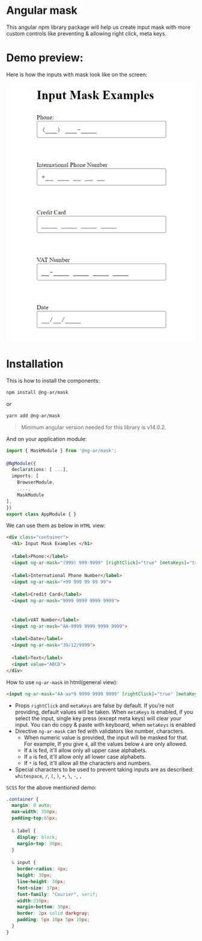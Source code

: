 # Angular mask

This angular npm library package will help us create input mask with more custom controls like preventing & allowing right click, meta keys.

# Demo preview:

Here is how the inputs with mask look like on the screen:

![Demo of ng-ar-mask](https://raw.githubusercontent.com/actionanand/ng-my-libraries/main/libs/mask/src/assets/images/ngar-mask.PNG)


# Installation

This is how to install the components:

```bash
npm install @ng-ar/mask
```

or 

```bash
yarn add @ng-ar/mask
```

> Minimum angular version needed for this library is v14.0.2.

And on your application module:

```ts
import { MaskModule } from '@ng-ar/mask';

@NgModule({
  declarations: [ ...],
  imports: [
    BrowserModule,
    ....,
    MaskModule
],
})
export class AppModule { }
```

We can use them as below in `HTML` view:

```html
<div class="container">
  <h1> Input Mask Examples </h1>

  <label>Phone:</label>
  <input ng-ar-mask="(999) 999-9999" [rightClick]="true" [metaKeys]="true">

  <label>International Phone Number</label>
  <input ng-ar-mask="+99 999 99 99 99">

  <label>Credit Card</label>
  <input ng-ar-mask="9999 9999 9999 9999">


  <label>VAT Number</label>
  <input ng-ar-mask="AA-9999 9999 9999 9999">

  <label>Date</label>
  <input ng-ar-mask="39/12/9999">

  <label>Text</label>
  <input value="ABCD">
</div>
```

How to use `ng-ar-mask` in html(general view):

```html
<input ng-ar-mask="AA-aa*9 9999 9999 9999" [rightClick]="true" [metaKeys]="true">
```

- Props `rightClick` and `metaKeys` are false by default. If you're not providing, default values will be taken.
When `metaKeys` is enabled, if you select the input, single key press (except meta keys) will clear your input. You can do copy & paste with keyboard, when `metaKeys` is enabled 
- Directive `ng-ar-mask` can fed with validators like number, characters.
  - When numeric value is provided, the input will be masked for that. For example, If you give `4`, all the values below `4` are only allowed.
  - If `A` is fed, it'll allow only all upper case alphabets.
  - If `a` is fed, it'll allow only all lower case alphabets.
  - If `*` is fed, it'll allow all the characters and numbers.
- Special characters to be used to prevent taking inputs are as described: `whitespace`, `/`, `(`, `)`, `+`, `\`, `-`, `,`

`SCSS` for the above mentioned demo:

```scss
.container {
  margin: 0 auto;
  max-width: 350px;
  padding-top:65px;

  & label {
    display: block;
    margin-top: 30px;
  }

  & input {
    border-radius: 4px;
    height: 30px;
    line-height: 30px;
    font-size: 17px;
    font-family: "Courier", serif;
    width:310px;
    margin-bottom: 30px;
    border: 2px solid darkgray;
    padding: 5px 10px 5px 10px;
  } 
}
```